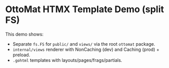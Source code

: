 # OttoMat HTMX Template Demo (split FS)

This demo shows:
- Separate `fs.FS` for `public/` and `views/` via the root `ottomat` package.
- `internal/views` renderer with NonCaching (dev) and Caching (prod) + preload.
- `.gohtml` templates with layouts/pages/frags/partials.

